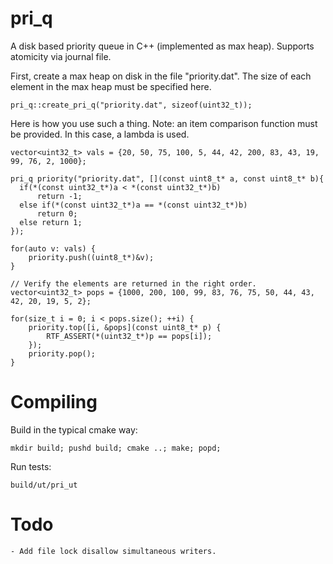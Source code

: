 # pri_q
A disk based priority queue in C++ (implemented as max heap). Supports atomicity via journal file.

First, create a max heap on disk in the file "priority.dat". The size of each element in the max heap must be specified here.

    pri_q::create_pri_q("priority.dat", sizeof(uint32_t));

Here is how you use such a thing. Note: an item comparison function must be provided. In this case, a lambda is used.

    vector<uint32_t> vals = {20, 50, 75, 100, 5, 44, 42, 200, 83, 43, 19, 99, 76, 2, 1000};

    pri_q priority("priority.dat", [](const uint8_t* a, const uint8_t* b){
      if(*(const uint32_t*)a < *(const uint32_t*)b)
          return -1;
      else if(*(const uint32_t*)a == *(const uint32_t*)b)
          return 0;
      else return 1;
    });

    for(auto v: vals) {
        priority.push((uint8_t*)&v);
    }

    // Verify the elements are returned in the right order.
    vector<uint32_t> pops = {1000, 200, 100, 99, 83, 76, 75, 50, 44, 43, 42, 20, 19, 5, 2};

    for(size_t i = 0; i < pops.size(); ++i) {
        priority.top([i, &pops](const uint8_t* p) {
            RTF_ASSERT(*(uint32_t*)p == pops[i]);
        });
        priority.pop();
    }

# Compiling
Build in the typical cmake way:

    mkdir build; pushd build; cmake ..; make; popd;

Run tests:

    build/ut/pri_ut

# Todo
    - Add file lock disallow simultaneous writers.
